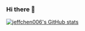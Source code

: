 ### Hi there 👋

<!--
**jeffchen006/jeffchen006** is a ✨ _special_ ✨ repository because its `README.md` (this file) appears on your GitHub profile.

Here are some ideas to get you started:

- 🔭 I’m currently working on ...
- 🌱 I’m currently learning ...
- 👯 I’m looking to collaborate on ...
- 🤔 I’m looking for help with ...
- 💬 Ask me about ...
- 📫 How to reach me: ...
- 😄 Pronouns: ...
- ⚡ Fun fact: ...
-->
[![jeffchen006's GitHub stats](https://github-readme-stats.vercel.app/api?username=jeffchen006&count_private=true)](https://github.com/jeffchen006/github-readme-stats)
